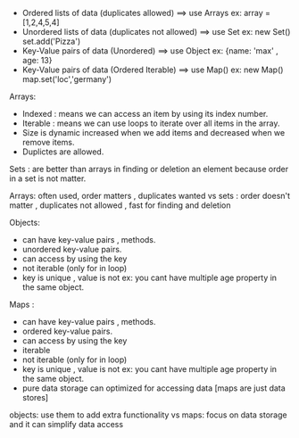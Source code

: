 - Ordered lists of data (duplicates allowed) ==> use Arrays ex: array = [1,2,4,5,4]
- Unordered lists of data (duplicates not allowed) ==> use Set ex: new Set() set.add('Pizza')
- Key-Value pairs of data (Unordered) ==> use Object ex: {name: 'max' ,  age: 13}
- Key-Value pairs of data (Ordered Iterable) ==> use Map() ex: new Map() map.set('loc','germany')

Arrays: 
- Indexed : means we can access an item by using its index number.
- Iterable : means we can use loops to iterate over all items in the array.
- Size is dynamic increased when we add items and decreased when we remove items.
- Duplictes are allowed. 

Sets : are better than arrays in finding or deletion an element because order in a set is not matter.

Arrays: often used, order matters , duplicates wanted
vs 
sets : order doesn't matter , duplicates not allowed , fast for finding and deletion

Objects: 
- can have key-value pairs , methods.
- unordered key-value pairs.
- can access by using the key 
- not iterable (only for in loop)
- key is unique , value is not ex: you cant have multiple age property in the same object.

Maps : 
- can have key-value pairs , methods.
- ordered key-value pairs.
- can access by using the key 
- iterable 
- not iterable (only for in loop)
- key is unique , value is not ex: you cant have multiple age property in the same object.
- pure data storage can optimized for accessing data [maps are just data stores]

objects: use them to add extra functionality 
vs 
maps: focus on data storage and it can simplify data access